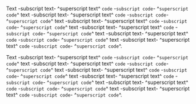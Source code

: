 Text -subscript text- ^superscript text^ `code` -`subscript code`- ^`superscript code`^
text -subscript text- ^superscript text^ `code` -`subscript code`- ^`superscript code`^
text -subscript text- ^superscript text^ `code` -`subscript code`- ^`superscript code`^
text -subscript text- ^superscript text^ `code` -`subscript code`- ^`superscript code`^
text -subscript text- ^superscript text^ `code` -`subscript code`- ^`superscript code`^
text -subscript text- ^superscript text^ `code` -`subscript code`- ^`superscript code`^.

Text -subscript text- ^superscript text^ `code` -`subscript code`- ^`superscript code`^
text -subscript text- ^superscript text^ `code` -`subscript code`- ^`superscript code`^
text -subscript text- ^superscript text^ `code` -`subscript code`- ^`superscript code`^
text -subscript text- ^superscript text^ `code` -`subscript code`- ^`superscript code`^
text -subscript text- ^superscript text^ `code` -`subscript code`- ^`superscript code`^
text -subscript text- ^superscript text^ `code` -`subscript code`- ^`superscript code`^.
